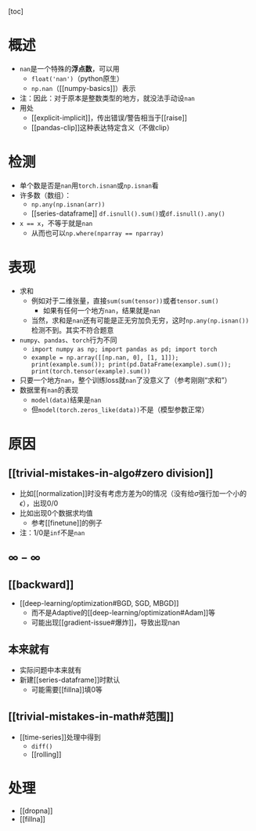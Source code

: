 [toc]
# 概述
- `nan`是一个特殊的**浮点数**，可以用
  - `float('nan')`（python原生）
  - `np.nan`（[[numpy-basics]]）表示
- 注：因此：对于原本是整数类型的地方，就没法手动设`nan`
- 用处
  - [[explicit-implicit]]，传出错误/警告相当于[[raise]]
  - [[pandas-clip]]这种表达特定含义（不做clip）
# 检测
- 单个数是否是`nan`用`torch.isnan`或`np.isnan`看
- 许多数（数组）：
  - `np.any(np.isnan(arr))`
  - [[series-dataframe]] `df.isnull().sum()`或`df.isnull().any()`
- `x == x`，不等于就是`nan`
  - 从而也可以`np.where(nparray == nparray)`
# 表现
- 求和
  - 例如对于二维张量，直接`sum(sum(tensor))`或者`tensor.sum()`
    - 如果有任何一个地方`nan`，结果就是`nan`
  - 当然，求和是`nan`还有可能是正无穷加负无穷，这时`np.any(np.isnan())`检测不到。其实不符合题意
- `numpy`、`pandas`、`torch`行为不同
  - `import numpy as np; import pandas as pd; import torch`
  - `example = np.array([[np.nan, 0], [1, 1]]); print(example.sum()); print(pd.DataFrame(example).sum()); print(torch.tensor(example).sum())`
- 只要一个地方`nan`，整个训练loss就`nan`了没意义了（参考刚刚“求和”）
- 数据里有`nan`的表现
  - `model(data)`结果是`nan`
  - 但`model(torch.zeros_like(data))`不是（模型参数正常）
# 原因
## [[trivial-mistakes-in-algo#zero division]]
- 比如[[normalization]]时没有考虑方差为0的情况（没有给$\sigma$强行加一个小的$\epsilon$），出现$0/0$
- 比如出现0个数据求均值
  - 参考[[finetune]]的例子
- 注：$1/0$是`inf`不是`nan`
## $\infty - \infty$
## [[backward]]
- [[deep-learning/optimization#BGD, SGD, MBGD]]
  - 而不是Adaptive的[[deep-learning/optimization#Adam]]等
  - 可能出现[[gradient-issue#爆炸]]，导致出现nan
## 本来就有
- 实际问题中本来就有
- 新建[[series-dataframe]]时默认
  - 可能需要[[fillna]]填0等
## [[trivial-mistakes-in-math#范围]]
- [[time-series]]处理中得到
  - `diff()`
  - [[rolling]]
# 处理
- [[dropna]]
- [[fillna]]